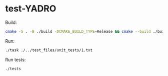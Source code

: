 # test-YADRO
Build:
```bash
cmake -S . -B ./build -DCMAKE_BUILD_TYPE=Release && cmake --build ./build --config Release && cd build
```
Run:
```bash
./task ./../test_files/unit_tests/1.txt
```
Run tests:
```bash
./tests
```